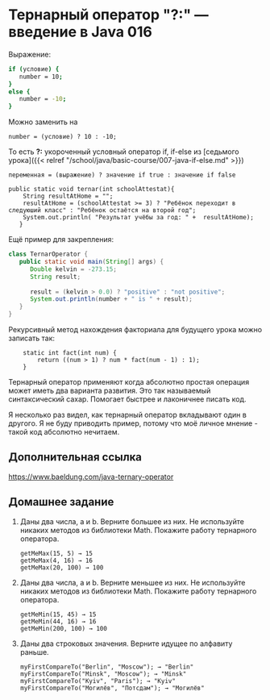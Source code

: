 # Тернарный оператор "?:" — введение в Java 016

Выражение:

```bash
if (условие) {
   number = 10;
}
else {
   number = -10;
}
```

Можно заменить на

```
number = (условие) ? 10 : -10;
```

То есть **?:** укороченный условный оператор if, if-else из [седьмого урока]({{< relref "/school/java/basic-course/007-java-if-else.md" >}}) 


```
переменная = (выражение) ? значение if true : значение if false
```

```
public static void ternar(int schoolАttestat){
    String resultAtHome = "";
    resultAtHome = (schoolАttestat >= 3) ? "Ребёнок переходит в следуюший класс" : "Ребёнок остаётся на второй год";
    System.out.println( "Результат учёбы за год: " +  resultAtHome);
   }
```

Ещё пример для закрепления:

```Java
class TernarOperator {
   public static void main(String[] args) {   
      Double kelvin = -273.15;
      String result;
      
      result = (kelvin > 0.0) ? "positive" : "not positive";
      System.out.println(number + " is " + result);
   }
}
```

Рекурсивный метод нахождения факториала для будущего урока можно записать так:

```
    static int fact(int num) {
        return ((num > 1) ? num * fact(num - 1) : 1);
    }
```

Тернарный оператор применяют когда абсолютно простая операция может иметь два варианта развития. Это так называемый синтаксический сахар. Помогает быстрее и лаконичнее писать код.

Я несколько раз видел, как тернарный оператор вкладывают один в другого. Я не буду приводить пример, потому что моё личное мнение - такой код абсолютно нечитаем.

## Дополнительная ссылка

https://www.baeldung.com/java-ternary-operator

## Домашнее задание

1. Даны два числа, a и b. Верните большее из них. Не используйте никаких методов из библиотеки Math. Покажите работу тернарного оператора. 
    ```  
    getMeMax(15, 5) → 15
    getMeMax(4, 16) → 16
    getMeMax(20, 100) → 100
    ```
2. Даны два числа, a и b. Верните меньшее из них. Не используйте никаких методов из библиотеки Math. Покажите работу тернарного оператора. 
    ```  
    getMeMin(15, 45) → 15
    getMeMin(44, 16) → 16
    getMeMin(200, 100) → 100
    ```
3. Даны два строковых значения. Верните идущее по алфавиту раньше.
    ``` 
    myFirstCompareTo("Berlin", "Moscow"); → "Berlin"
    myFirstCompareTo("Minsk", "Moscow"); → "Minsk"
    myFirstCompareTo("Kyiv", "Paris"); → "Kyiv"
    myFirstCompareTo("Могилёв", "Потсдам"); → "Могилёв"
   ``` 
